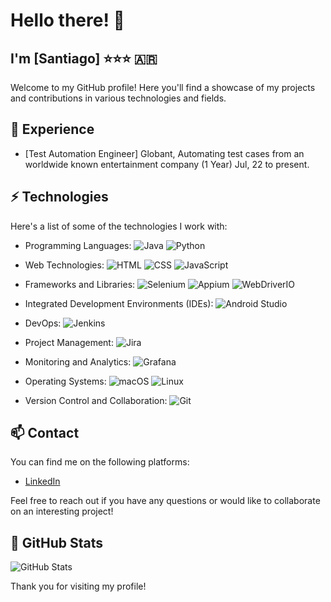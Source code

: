 # Hello there! 👋

## I'm [Santiago] ⭐⭐⭐ 🇦🇷

Welcome to my GitHub profile! Here you'll find a showcase of my projects and contributions in various technologies and fields.

## 🔭 Experience

- [Test Automation Engineer] Globant, Automating test cases from an worldwide known entertainment company (1 Year) Jul, 22 to present.

## ⚡ Technologies

Here's a list of some of the technologies I work with:

- Programming Languages:
  ![Java](https://img.shields.io/badge/-Java-007396?style=flat-square&logo=java&logoColor=white)
  ![Python](https://img.shields.io/badge/-Python-3776AB?style=flat-square&logo=python&logoColor=white)

- Web Technologies:
  ![HTML](https://img.shields.io/badge/-HTML5-E34F26?style=flat-square&logo=html5&logoColor=white)
  ![CSS](https://img.shields.io/badge/-CSS3-1572B6?style=flat-square&logo=css3&logoColor=white)
  ![JavaScript](https://img.shields.io/badge/-JavaScript-F7DF1E?style=flat-square&logo=javascript&logoColor=black)

- Frameworks and Libraries:
  ![Selenium](https://img.shields.io/badge/-Selenium-43B02A?style=flat-square&logo=selenium&logoColor=white)
  ![Appium](https://img.shields.io/badge/-Appium-663399?style=flat-square&logo=appium&logoColor=white)
  ![WebDriverIO](https://img.shields.io/badge/-WebDriverIO-ED5724?style=flat-square&logo=webdriverio&logoColor=white)

- Integrated Development Environments (IDEs):
  ![Android Studio](https://img.shields.io/badge/-Android%20Studio-3DDC84?style=flat-square&logo=android-studio&logoColor=white)

- DevOps:
  ![Jenkins](https://img.shields.io/badge/-Jenkins-D24939?style=flat-square&logo=jenkins&logoColor=white)

- Project Management:
  ![Jira](https://img.shields.io/badge/-Jira-0052CC?style=flat-square&logo=jira&logoColor=white)

- Monitoring and Analytics:
  ![Grafana](https://img.shields.io/badge/-Grafana-F46800?style=flat-square&logo=grafana&logoColor=white)

- Operating Systems:
  ![macOS](https://img.shields.io/badge/-macOS-000000?style=flat-square&logo=apple&logoColor=white)
  ![Linux](https://img.shields.io/badge/-Linux-FCC624?style=flat-square&logo=linux&logoColor=black)

- Version Control and Collaboration:
  ![Git](https://img.shields.io/badge/-Git-F05032?style=flat-square&logo=git&logoColor=white)

## 📫 Contact

You can find me on the following platforms:

- [LinkedIn](link_to_your_profile)

Feel free to reach out if you have any questions or would like to collaborate on an interesting project!

## 🚀 GitHub Stats

![GitHub Stats](https://github-readme-stats.vercel.app/api?username=ssmartinezzz&show_icons=true&count_private=true)

Thank you for visiting my profile!


